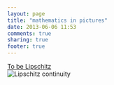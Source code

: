 ```yaml
---
layout: page
title: "mathematics in pictures"
date: 2013-06-06 11:53
comments: true
sharing: true
footer: true
---
```


[To be Lipschitz](https://en.wikipedia.org/wiki/Lipschitz_continuity)  
![Lipschitz continuity](https://upload.wikimedia.org/wikipedia/commons/8/8d/Lipschitz_continuity.png "there exists a double cone whose vertex can be translated along the graph, so that the graph always remains entirely outside the cone.")
